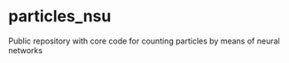 # particles_nsu
Public repository with core code for counting particles by means of neural networks
